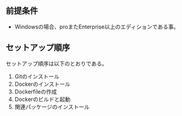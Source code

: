 ## 前提条件
- Windowsの場合、proまたEnterprise以上のエディションである事。

## セットアップ順序

 セットアップ順序は以下のとおりである。
1. Gitのインストール
2. Dockerのインストール
3. Dockerfileの作成
1. Dockerのビルドと起動
5. 関連パッケージのインストール

